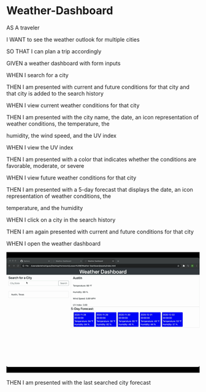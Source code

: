 # Weather-Dashboard

AS A traveler

I WANT to see the weather outlook for multiple cities

SO THAT I can plan a trip accordingly

GIVEN a weather dashboard with form inputs

WHEN I search for a city

THEN I am presented with current and future conditions for that city and that city is added to the search history

WHEN I view current weather conditions for that city

THEN I am presented with the city name, the date, an icon representation of weather conditions, the temperature, the 

humidity, the wind speed, and the UV index

WHEN I view the UV index

THEN I am presented with a color that indicates whether the conditions are favorable, moderate, or severe

WHEN I view future weather conditions for that city

THEN I am presented with a 5-day forecast that displays the date, an icon representation of weather conditions, the 

temperature, and the humidity

WHEN I click on a city in the search history

THEN I am again presented with current and future conditions for that city

WHEN I open the weather dashboard

![](giphy.gif)

THEN I am presented with the last searched city forecast
